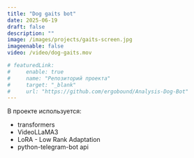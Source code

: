 ```yaml
---
title: "Dog gaits bot"
date: 2025-06-19
draft: false
description: ""
image: /images/projects/gaits-screen.jpg
imageenable: false
video: /video/dog-gaits.mov

# featuredLink:
#     enable: true
#     name: "Репозиторий проекта"
#     target: "_blank"
#     url: "https://github.com/ergobound/Analysis-Dog-Bot"
---
```



В проекте используется:
 - transformers
 - VideoLLaMA3
 - LoRA - Low Rank Adaptation
 - python-telegram-bot api